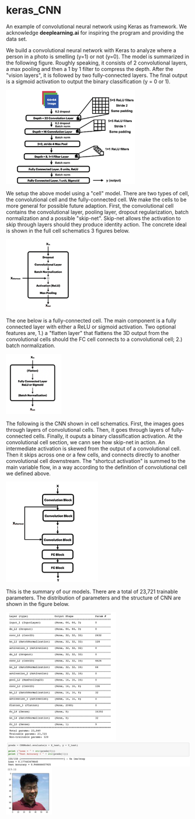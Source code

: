 # keras_CNN
An example of convolutional neural network using Keras as framework.
We acknowledge **deeplearning.ai** for inspiring the program and providing the data set.

We build a convolutional neural network with Keras to analyze where a person in a photo is smelling (y=1) or not (y=0). The model is summarized in the following figure. Roughly speaking, it consists of 2 convolutional layers, a max pooling and then a 1 by 1 filter to compress the depth. After the "vision layers", it is followed by two fully-connected layers. The final output is a sigmoid activation to output the binary classification (y = 0 or 1).

<img src="figures\CompGraph.png" width = 70%>

We setup the above model using a "cell" model. There are two types of cell, the convolutional cell and the fully-connected cell. We make the cells to be more general for possible future adaption. First, the convolutional cell contains the convolutional layer, pooling layer, dropout regularization, batch normalization and a possible "skip-net". Skip-net allows the activation to skip through layers should they produce identity action. The concrete ideal is shown in the full cell schematics 3 figures below.

<img src="figures\ConvCell.png" width = 40%>

The one below is a fully-connected cell. The main component is a fully connected layer with either a ReLU or sigmoid activation. Two optional features are, 1.) a "flatten layer" that flattens the 3D output from the convolutional cells should the FC cell connects to a convolutional cell; 2.) batch normalization.

<img src="figures\FCCell.png" width = 30%>

The following is the CNN shown in cell schematics. First, the images goes through layers of convolutional cells. Then, it goes through layers of fully-connected cells. Finally, it ouputs a binary classification activation. At the convolutional cell section, we cann see how skip-net in action. An intermediate activation is skewed from the output of a convolutional cell. Then it skips across one or a few cells, and connects directly to another convolutional cell downstream. The "shortcut activation" is summed to the main variable flow, in a way according to the definition of convolutional cell we defined above. 

<img src="figures\CellsSchematics.png" width = 50%>

This is the summary of our models. There are a total of 23,721 trainable parameters. The distribution of parameters and the structure of CNN are shown in the figure below.

<img src="figures\ModelSummary.png" width = 60%>

<img src="figures\Training.png" width = 100%>

<img src="figures\PredictResult.png" width = 25%>
